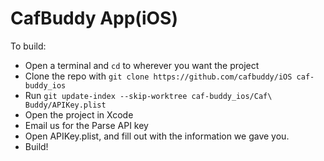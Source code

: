 CafBuddy App(iOS)
=======

To build:

- Open a terminal and `cd` to wherever you want the project
- Clone the repo with `git clone https://github.com/cafbuddy/iOS caf-buddy_ios`
- Run `git update-index --skip-worktree caf-buddy_ios/Caf\ Buddy/APIKey.plist`
- Open the project in Xcode
- Email us for the Parse API key
- Open APIKey.plist, and fill out with the information we gave you.
- Build!
